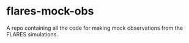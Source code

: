 # flares-mock-obs
A repo containing all the code for making mock observations from the FLARES simulations.
